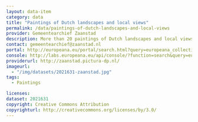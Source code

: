 ```yaml
---
layout: data-item
category: data
title: "Paintings of Dutch landscapes and local views"
permalink: /data/paintings-of-dutch-landscapes-and-local-views
provider: Gemeentearchief Zaanstad
description: More than 20 paintings of Dutch landscapes and local views. Provided by the Gemeentearchief Zaanstad via Digitale Collectie.
contact: gemeentearchief@zaanstad.nl
portal: http://europeana.eu/portal/search.html?query=europeana_collectionName%3A2021631*&rows=24
console: http://labs.europeana.eu/api/console/?function=search&query=europeana_collectionName%3A2021631*&rows=24
providerurl: http://zaanstad.pictura-dp.nl/
imageurl:
  - "/img/datasets/2021631-zaanstad.jpg"
tags:
  - Paintings

licenses:
dataset: 2021631
copyright: Creative Commons Attribution
copyrighturl: http://creativecommons.org/licenses/by/3.0/
---
```

